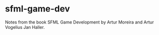 # sfml-game-dev

Notes from the book SFML Game Development by Artur Moreira and Artur Vogelius Jan Haller.
